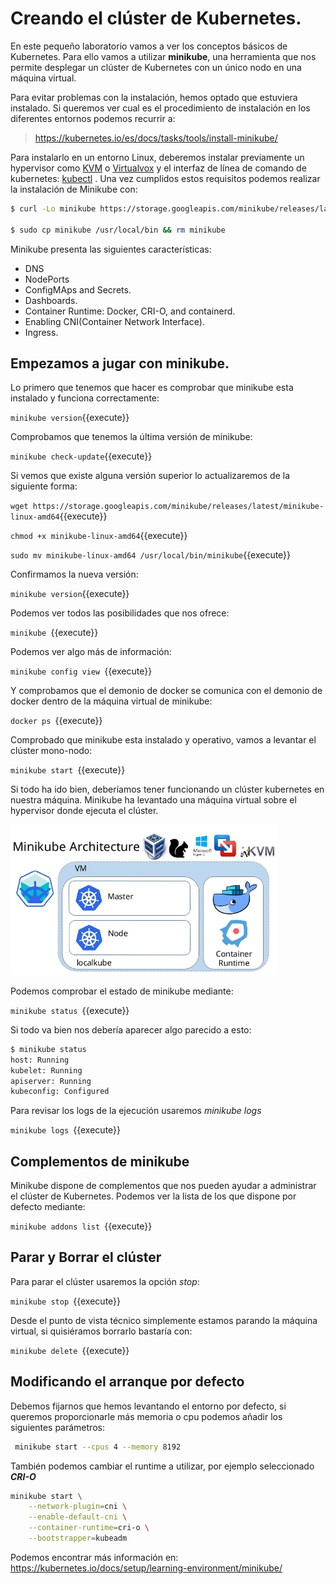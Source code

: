 # Creando el  clúster de Kubernetes.

En este pequeño laboratorio vamos a ver los conceptos básicos de Kubernetes. Para ello vamos a utilizar **minikube**, una herramienta que nos permite desplegar un clúster de Kubernetes con un único nodo en una máquina virtual. 

Para evitar problemas con la instalación, hemos optado que estuviera instalado. Si queremos ver cual es el procedimiento de instalación en los diferentes entornos podemos recurrir a:

> https://kubernetes.io/es/docs/tasks/tools/install-minikube/

Para instalarlo en un entorno Linux, deberemos instalar previamente un hypervisor como  [KVM](http://www.linux-kvm.org/) o [Virtualvox](https://www.virtualbox.org/wiki/Downloads) y el interfaz de línea de comando de kubernetes: [kubectl](https://kubernetes.io/docs/tasks/tools/install-kubectl/) .  Una vez cumplidos estos requisitos podemos realizar la instalación de Minikube con:

``` bash
$ curl -Lo minikube https://storage.googleapis.com/minikube/releases/latest/minikube-linux-amd64 && chmod +x minikube 

$ sudo cp minikube /usr/local/bin && rm minikube
```

Minikube presenta las siguientes características:

- DNS
- NodePorts
- ConfigMAps and Secrets.
- Dashboards.
- Container Runtime: Docker, CRI-O, and containerd.
- Enabling CNI(Container Network Interface).
- Ingress.



## Empezamos a jugar con minikube.

Lo primero que tenemos que hacer es comprobar que minikube esta instalado y funciona correctamente:

`minikube version`{{execute}}

Comprobamos que tenemos la última versión de minikube:

`minikube check-update`{{execute}}

Si vemos que existe alguna versión superior lo actualizaremos de la siguiente forma:

`wget https://storage.googleapis.com/minikube/releases/latest/minikube-linux-amd64`{{execute}}

`chmod +x minikube-linux-amd64`{{execute}}

`sudo mv minikube-linux-amd64 /usr/local/bin/minikube`{{execute}}

Confirmamos la nueva versión:

`minikube version`{{execute}}

Podemos ver todos las posibilidades que nos ofrece:

`minikube `{{execute}}

Podemos ver algo más de información:

`minikube config view `{{execute}}

Y comprobamos que el demonio de docker se comunica con el demonio de docker dentro de la máquina virtual de minikube:

`docker ps `{{execute}}

Comprobado que minikube esta instalado y operativo, vamos a levantar el clúster mono-nodo:

`minikube start `{{execute}}

Si todo ha ido bien, deberíamos tener funcionando un clúster kubernetes en nuestra máquina. Minikube ha levantado una máquina virtual sobre el hypervisor donde ejecuta el clúster.

  <img src="../assets/minikube-architecture.png" alt="Introduction to Minikube" style="zoom: 67%;" />

Podemos comprobar el estado de minikube mediante:

`minikube status `{{execute}}

Si todo va bien nos debería aparecer algo parecido a esto:

```bash
$ minikube status
host: Running
kubelet: Running
apiserver: Running
kubeconfig: Configured
```

Para revisar los logs de la ejecución usaremos *minikube logs*

 `minikube logs `{{execute}}



## Complementos de minikube

Minikube dispone de complementos que nos pueden ayudar a administrar el clúster de Kubernetes. Podemos ver la lista de los que dispone por defecto mediante:

 `minikube addons list `{{execute}}





## Parar y Borrar el clúster

Para parar el clúster usaremos la opción *stop*:

 `minikube stop `{{execute}}

Desde el punto de vista técnico simplemente estamos parando la máquina virtual, si quisiéramos borrarlo bastaría con:

`minikube delete `{{execute}}



## Modificando el arranque por defecto

Debemos fijarnos que hemos levantando el entorno por defecto, si queremos proporcionarle más memoria o cpu podemos añadir los siguientes parámetros:

```bash
 minikube start --cpus 4 --memory 8192
```

También podemos cambiar el runtime a utilizar, por ejemplo seleccionado ***CRI-O***

```bash
minikube start \
    --network-plugin=cni \
    --enable-default-cni \
    --container-runtime=cri-o \
    --bootstrapper=kubeadm
```



Podemos encontrar más información en: https://kubernetes.io/docs/setup/learning-environment/minikube/